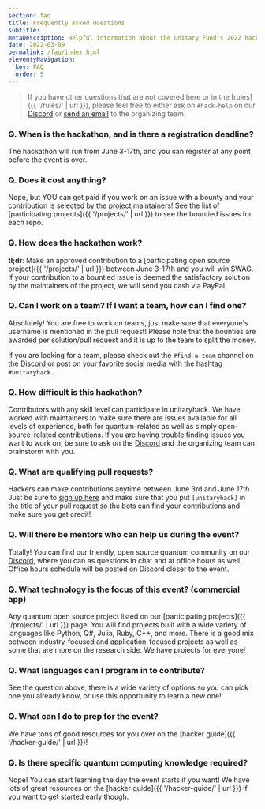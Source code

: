 ```yaml
---
section: faq
title: Frequently Asked Questions
subtitle: 
metaDescription: Helpful information about the Unitary Fund's 2022 hackathon
date: 2022-03-09
permalink: /faq/index.html
eleventyNavigation:
  key: FAQ
  order: 5
---
```


> If you have other questions that are not covered here or in the [rules]({{ '/rules/' | url }}), please feel free to either ask on `#hack-help` on our [Discord](http://discord.unitary.fund) or [send an email](mailto:sarah@unitary.fund) to the organizing team.

### Q. When is the hackathon, and is there a registration deadline?

The hackathon will run from June 3-17th, and you can register at any point before the event is over.

### Q. Does it cost anything?

Nope, but YOU can get paid if you work on an issue with a bounty and your contribution is selected by the project maintainers!
See the list of [participating projects]({{ '/projects/' | url }}) to see the bountied issues for each repo.

### Q. How does the hackathon work?

**tl;dr**: Make an approved contribution to a [participating open source project]({{ '/projects/' | url }}) between June 3-17th and you will win SWAG. If your contribution to a bountied issue is deemed the satisfactory solution by the maintainers of the project, we will send you cash via PayPal.

### Q. Can I work on a team? If I want a team, how can I find one?

Absolutely!
You are free to work on teams, just make sure that everyone's username is mentioned in the pull request!
Please note that the bounties are awarded per solution/pull request and it is up to the team to split the money.

If you are looking for a team, please check out the `#find-a-team` channel on the [Discord](http://discord.unitary.fund) or post on your favorite social media with the hashtag `#unitaryhack`.

### Q. How difficult is this hackathon?

Contributors with any skill level can participate in unitaryhack. We have worked with maintainers to make sure there are issues available for all levels of experience, both for quantum-related as well as simply open-source-related contributions.
If you are having trouble finding issues you want to work on, be sure to ask on the [Discord](http://discord.unitary.fund) and the organizing team can brainstorm with you.

### Q. What are qualifying pull requests?

Hackers can make contributions anytime between June 3rd and June 17th. Just be sure to [sign up here](https://airtable.com/embed/shrTG20PLC5cjVIPr) and make sure that you put `[unitaryhack]` in the title of your pull request so the bots can find your contributions and make sure you get credit!

### Q. Will there be mentors who can help us during the event?

Totally! You can find our friendly, open source quantum community on our [Discord](http://discord.unitary.fund), where you can as questions in chat and at office hours as well.
Office hours schedule will be posted on Discord closer to the event.

### Q. What technology is the focus of this event? (commercial app)

Any quantum open source project listed on our [participating projects]({{ '/projects/' | url }}) page.
You will find projects built with a wide variety of languages like Python, Q#, Julia, Ruby, C++, and more.
There is a good mix between industry-focused and application-focused projects as well as some that are more on the research side.
We have projects for everyone!

### Q. What languages can I program in to contribute?

See the question above, there is a wide variety of options so you can pick one you already know, or use this opportunity to learn a new one!

### Q. What can I do to prep for the event?

We have tons of good resources for you over on the [hacker guide]({{ '/hacker-guide/' | url }})!

### Q. Is there specific quantum computing knowledge required?

Nope! You can start learning the day the event starts if you want!
We have lots of great resources on the [hacker guide]({{ '/hacker-guide/' | url }}) if you want to get started early though.
